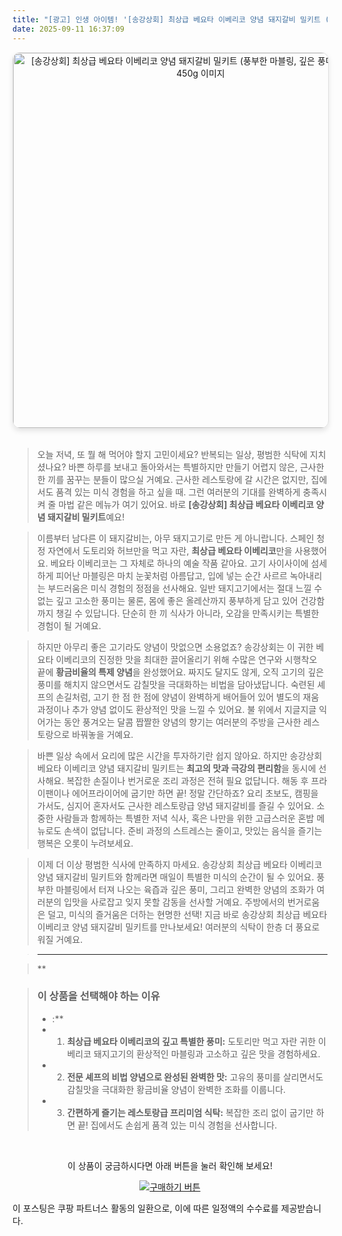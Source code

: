 ```yaml
---
title: "[광고] 인생 아이템! '[송강상회] 최상급 베요타 이베리코 양념 돼지갈비 밀키트 (풍부한 마블링, 깊은 풍미) 450g, 1개, 450g'을(를) 만나보세요."
date: 2025-09-11 16:37:09
---
```


<div align="center">
    <a href="https://link.coupang.com/re/AFFSDP?lptag=AF8916626&pageKey=8470607902&itemId=24507208407&vendorItemId=91520173198&traceid=V0-153-980650847d031926&clickBeacon=765975c0-8f2d-11f0-aa8a-18044db5b571%7E3&requestid=20250912013627018297660210&token=31850C%7CMIXED" target="_blank">
        <img src="https://ads-partners.coupang.com/image1/ahjJjCzVBH99L0BXag36BI0uRkM24N9PjHuQj4JxAgczCHCp_yW2V0_tEbCUM-zMSdGx7mjn_MXB_ww_syEB_6_CWeufsoi5UEDiLIWv5yMNvaNvI9v-0C_F4xZNXrUqKYbLI7_PRwVfl6J2IXqpnNe8H5oA7lj4oUbapE2FnPKvKrCzEYZ6MZPhypqikm7P2jqhCrSgOdhaYDl32Qd-NI85K_ptLjhRF3JoJaQ1nBRE0SirWhzhiCP3JZud8FKKQS7fHvmfcumu8HtxculK0s08q_cR4CWHzzAILqMOjEdrZl9hE05i0mWi" alt="[송강상회] 최상급 베요타 이베리코 양념 돼지갈비 밀키트 (풍부한 마블링, 깊은 풍미) 450g, 1개, 450g 이미지" width="600" style="max-width: 100%; height: auto; border-radius: 12px; border: 1px solid #e0e0e0; box-shadow: 0 4px 8px rgba(0,0,0,0.1);">
    </a>
</div>
<br>

> 오늘 저녁, 또 뭘 해 먹어야 할지 고민이세요? 반복되는 일상, 평범한 식탁에 지치셨나요? 바쁜 하루를 보내고 돌아와서는 특별하지만 만들기 어렵지 않은, 근사한 한 끼를 꿈꾸는 분들이 많으실 거예요. 근사한 레스토랑에 갈 시간은 없지만, 집에서도 품격 있는 미식 경험을 하고 싶을 때. 그런 여러분의 기대를 완벽하게 충족시켜 줄 마법 같은 메뉴가 여기 있어요. 바로 **[송강상회] 최상급 베요타 이베리코 양념 돼지갈비 밀키트**예요!

> 이름부터 남다른 이 돼지갈비는, 아무 돼지고기로 만든 게 아니랍니다. 스페인 청정 자연에서 도토리와 허브만을 먹고 자란, **최상급 베요타 이베리코**만을 사용했어요. 베요타 이베리코는 그 자체로 하나의 예술 작품 같아요. 고기 사이사이에 섬세하게 피어난 마블링은 마치 눈꽃처럼 아름답고, 입에 넣는 순간 사르르 녹아내리는 부드러움은 미식 경험의 정점을 선사해요. 일반 돼지고기에서는 절대 느낄 수 없는 깊고 고소한 풍미는 물론, 몸에 좋은 올레산까지 풍부하게 담고 있어 건강함까지 챙길 수 있답니다. 단순히 한 끼 식사가 아니라, 오감을 만족시키는 특별한 경험이 될 거예요.

> 하지만 아무리 좋은 고기라도 양념이 맛없으면 소용없죠? 송강상회는 이 귀한 베요타 이베리코의 진정한 맛을 최대한 끌어올리기 위해 수많은 연구와 시행착오 끝에 **황금비율의 특제 양념**을 완성했어요. 짜지도 달지도 않게, 오직 고기의 깊은 풍미를 해치지 않으면서도 감칠맛을 극대화하는 비법을 담아냈답니다. 숙련된 셰프의 손길처럼, 고기 한 점 한 점에 양념이 완벽하게 배어들어 있어 별도의 재움 과정이나 추가 양념 없이도 환상적인 맛을 느낄 수 있어요. 불 위에서 지글지글 익어가는 동안 풍겨오는 달콤 짭짤한 양념의 향기는 여러분의 주방을 근사한 레스토랑으로 바꿔놓을 거예요.

> 바쁜 일상 속에서 요리에 많은 시간을 투자하기란 쉽지 않아요. 하지만 송강상회 베요타 이베리코 양념 돼지갈비 밀키트는 **최고의 맛과 극강의 편리함**을 동시에 선사해요. 복잡한 손질이나 번거로운 조리 과정은 전혀 필요 없답니다. 해동 후 프라이팬이나 에어프라이어에 굽기만 하면 끝! 정말 간단하죠? 요리 초보도, 캠핑을 가서도, 심지어 혼자서도 근사한 레스토랑급 양념 돼지갈비를 즐길 수 있어요. 소중한 사람들과 함께하는 특별한 저녁 식사, 혹은 나만을 위한 고급스러운 혼밥 메뉴로도 손색이 없답니다. 준비 과정의 스트레스는 줄이고, 맛있는 음식을 즐기는 행복은 오롯이 누려보세요.

> 이제 더 이상 평범한 식사에 만족하지 마세요. 송강상회 최상급 베요타 이베리코 양념 돼지갈비 밀키트와 함께라면 매일이 특별한 미식의 순간이 될 수 있어요. 풍부한 마블링에서 터져 나오는 육즙과 깊은 풍미, 그리고 완벽한 양념의 조화가 여러분의 입맛을 사로잡고 잊지 못할 감동을 선사할 거예요. 주방에서의 번거로움은 덜고, 미식의 즐거움은 더하는 현명한 선택! 지금 바로 송강상회 최상급 베요타 이베리코 양념 돼지갈비 밀키트를 만나보세요! 여러분의 식탁이 한층 더 풍요로워질 거예요.

> ---

> **


> ### 이 상품을 선택해야 하는 이유
> - :**
> - 1.  **최상급 베요타 이베리코의 깊고 특별한 풍미:** 도토리만 먹고 자란 귀한 이베리코 돼지고기의 환상적인 마블링과 고소하고 깊은 맛을 경험하세요.
> - 2.  **전문 셰프의 비법 양념으로 완성된 완벽한 맛:** 고유의 풍미를 살리면서도 감칠맛을 극대화한 황금비율 양념이 완벽한 조화를 이룹니다.
> - 3.  **간편하게 즐기는 레스토랑급 프리미엄 식탁:** 복잡한 조리 없이 굽기만 하면 끝! 집에서도 손쉽게 품격 있는 미식 경험을 선사합니다.


<br>

<div align="center">
  <p>이 상품이 궁금하시다면 아래 버튼을 눌러 확인해 보세요!</p>
  <a href="https://link.coupang.com/re/AFFSDP?lptag=AF8916626&pageKey=8470607902&itemId=24507208407&vendorItemId=91520173198&traceid=V0-153-980650847d031926&clickBeacon=765975c0-8f2d-11f0-aa8a-18044db5b571%7E3&requestid=20250912013627018297660210&token=31850C%7CMIXED" target="_blank">
    <img src="https://img.shields.io/badge/지금 바로 구매하기-FF5722?style=for-the-badge&logo=coupa&logoColor=white" alt="구매하기 버튼">
  </a>
</div>

이 포스팅은 쿠팡 파트너스 활동의 일환으로, 이에 따른 일정액의 수수료를 제공받습니다.
